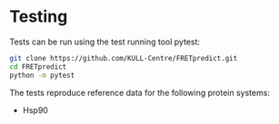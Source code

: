 # Testing

Tests can be run using the test running tool pytest:

~~~ bash
git clone https://github.com/KULL-Centre/FRETpredict.git
cd FRETpredict
python -m pytest
~~~

The tests reproduce reference data for the following protein systems:
- Hsp90
